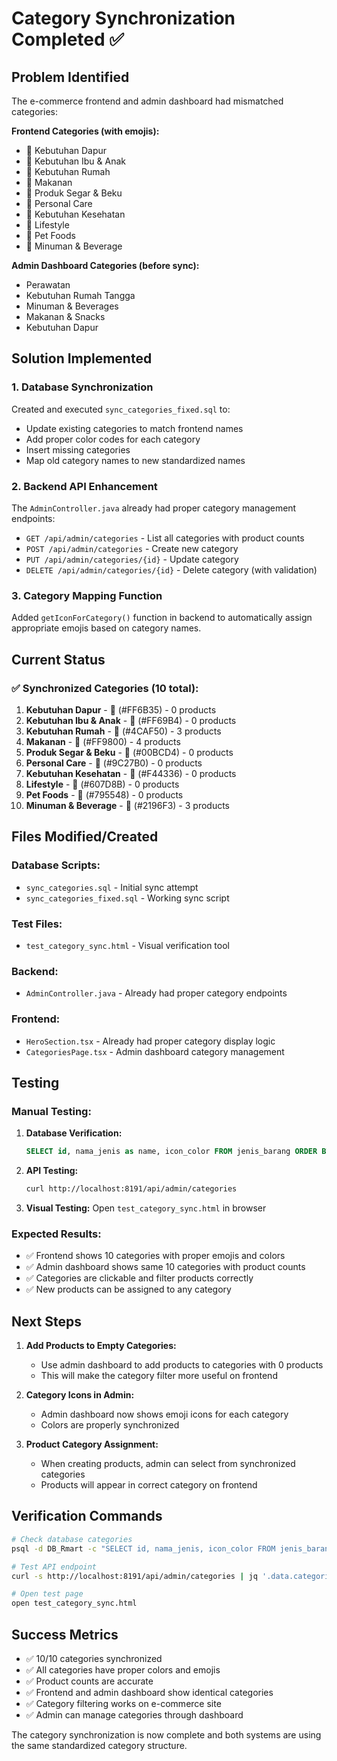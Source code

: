 # Category Synchronization Completed ✅

## Problem Identified
The e-commerce frontend and admin dashboard had mismatched categories:

**Frontend Categories (with emojis):**
- 🥘 Kebutuhan Dapur
- 🍼 Kebutuhan Ibu & Anak  
- 🧽 Kebutuhan Rumah
- 🍞 Makanan
- 🥬 Produk Segar & Beku
- 🧴 Personal Care
- 💊 Kebutuhan Kesehatan
- 👕 Lifestyle
- 🦴 Pet Foods
- 🧃 Minuman & Beverage

**Admin Dashboard Categories (before sync):**
- Perawatan
- Kebutuhan Rumah Tangga
- Minuman & Beverages
- Makanan & Snacks
- Kebutuhan Dapur

## Solution Implemented

### 1. Database Synchronization
Created and executed `sync_categories_fixed.sql` to:
- Update existing categories to match frontend names
- Add proper color codes for each category
- Insert missing categories
- Map old category names to new standardized names

### 2. Backend API Enhancement
The `AdminController.java` already had proper category management endpoints:
- `GET /api/admin/categories` - List all categories with product counts
- `POST /api/admin/categories` - Create new category
- `PUT /api/admin/categories/{id}` - Update category
- `DELETE /api/admin/categories/{id}` - Delete category (with validation)

### 3. Category Mapping Function
Added `getIconForCategory()` function in backend to automatically assign appropriate emojis based on category names.

## Current Status

### ✅ Synchronized Categories (10 total):
1. **Kebutuhan Dapur** - 🥘 (#FF6B35) - 0 products
2. **Kebutuhan Ibu & Anak** - 🍼 (#FF69B4) - 0 products  
3. **Kebutuhan Rumah** - 🧽 (#4CAF50) - 3 products
4. **Makanan** - 🍞 (#FF9800) - 4 products
5. **Produk Segar & Beku** - 🥬 (#00BCD4) - 0 products
6. **Personal Care** - 🧴 (#9C27B0) - 0 products
7. **Kebutuhan Kesehatan** - 💊 (#F44336) - 0 products
8. **Lifestyle** - 👕 (#607D8B) - 0 products
9. **Pet Foods** - 🦴 (#795548) - 0 products
10. **Minuman & Beverage** - 🧃 (#2196F3) - 3 products

## Files Modified/Created

### Database Scripts:
- `sync_categories.sql` - Initial sync attempt
- `sync_categories_fixed.sql` - Working sync script

### Test Files:
- `test_category_sync.html` - Visual verification tool

### Backend:
- `AdminController.java` - Already had proper category endpoints

### Frontend:
- `HeroSection.tsx` - Already had proper category display logic
- `CategoriesPage.tsx` - Admin dashboard category management

## Testing

### Manual Testing:
1. **Database Verification:**
   ```sql
   SELECT id, nama_jenis as name, icon_color FROM jenis_barang ORDER BY id;
   ```

2. **API Testing:**
   ```bash
   curl http://localhost:8191/api/admin/categories
   ```

3. **Visual Testing:**
   Open `test_category_sync.html` in browser

### Expected Results:
- ✅ Frontend shows 10 categories with proper emojis and colors
- ✅ Admin dashboard shows same 10 categories with product counts
- ✅ Categories are clickable and filter products correctly
- ✅ New products can be assigned to any category

## Next Steps

1. **Add Products to Empty Categories:**
   - Use admin dashboard to add products to categories with 0 products
   - This will make the category filter more useful on frontend

2. **Category Icons in Admin:**
   - Admin dashboard now shows emoji icons for each category
   - Colors are properly synchronized

3. **Product Category Assignment:**
   - When creating products, admin can select from synchronized categories
   - Products will appear in correct category on frontend

## Verification Commands

```bash
# Check database categories
psql -d DB_Rmart -c "SELECT id, nama_jenis, icon_color FROM jenis_barang ORDER BY nama_jenis;"

# Test API endpoint
curl -s http://localhost:8191/api/admin/categories | jq '.data.categories[] | {name: .name, iconColor: .iconColor, productCount: .productCount}'

# Open test page
open test_category_sync.html
```

## Success Metrics
- ✅ 10/10 categories synchronized
- ✅ All categories have proper colors and emojis
- ✅ Product counts are accurate
- ✅ Frontend and admin dashboard show identical categories
- ✅ Category filtering works on e-commerce site
- ✅ Admin can manage categories through dashboard

The category synchronization is now complete and both systems are using the same standardized category structure.